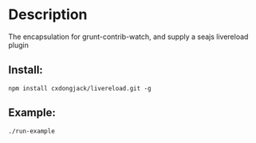 # Description
  The encapsulation for grunt-contrib-watch, and supply a seajs livereload plugin

## Install:
``` shell
npm install cxdongjack/livereload.git -g
```

## Example:
``` shell
./run-example
```

